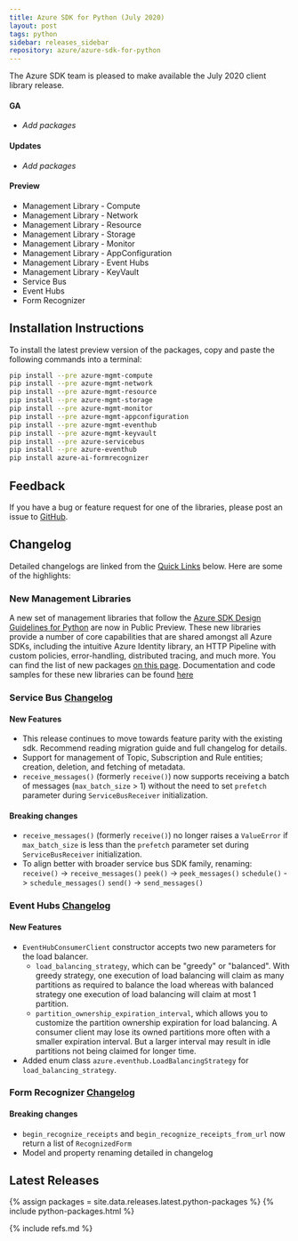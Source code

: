 ```yaml
---
title: Azure SDK for Python (July 2020)
layout: post
tags: python
sidebar: releases_sidebar
repository: azure/azure-sdk-for-python
---
```


The Azure SDK team is pleased to make available the July 2020 client library release.

#### GA

- _Add packages_

#### Updates

- _Add packages_

#### Preview

- Management Library - Compute
- Management Library - Network
- Management Library - Resource
- Management Library - Storage
- Management Library - Monitor
- Management Library - AppConfiguration
- Management Library - Event Hubs
- Management Library - KeyVault
- Service Bus
- Event Hubs
- Form Recognizer

## Installation Instructions

To install the latest preview version of the packages, copy and paste the following commands into a terminal:

```bash
pip install --pre azure-mgmt-compute
pip install --pre azure-mgmt-network
pip install --pre azure-mgmt-resource
pip install --pre azure-mgmt-storage
pip install --pre azure-mgmt-monitor
pip install --pre azure-mgmt-appconfiguration
pip install --pre azure-mgmt-eventhub
pip install --pre azure-mgmt-keyvault
pip install --pre azure-servicebus
pip install --pre azure-eventhub
pip install azure-ai-formrecognizer
```

## Feedback

If you have a bug or feature request for one of the libraries, please post an issue to [GitHub](https://github.com/azure/azure-sdk-for-python/issues).

## Changelog

Detailed changelogs are linked from the [Quick Links](#quick-links) below. Here are some of the highlights:

### New Management Libraries

A new set of management libraries that follow the [Azure SDK Design Guidelines for Python](https://azure.github.io/azure-sdk/python/guidelines/) are now in Public Preview. These new libraries provide a number of core capabilities that are shared amongst all Azure SDKs, including the intuitive Azure Identity library, an HTTP Pipeline with custom policies, error-handling, distributed tracing, and much more. 
You can find the list of new packages [on this page](https://azure.github.io/azure-sdk/releases/latest/python.html). Documentation and code samples for these new libraries can be found [here](https://azure.github.io/azure-sdk-for-python)

### Service Bus [Changelog](https://github.com/Azure/azure-sdk-for-python/blob/master/sdk/servicebus/azure-servicebus/CHANGELOG.md)

#### New Features

- This release continues to move towards feature parity with the existing sdk.  Recommend reading migration guide and full changelog for details.
- Support for management of Topic, Subscription and Rule entities; creation, deletion, and fetching of metadata.
- `receive_messages()` (formerly `receive()`) now supports receiving a batch of messages (`max_batch_size` > 1) without the need to set `prefetch` parameter during `ServiceBusReceiver` initialization.

#### Breaking changes

- `receive_messages()` (formerly `receive()`) no longer raises a `ValueError` if `max_batch_size` is less than the `prefetch` parameter set during `ServiceBusReceiver` initialization.
- To align better with broader service bus SDK family, renaming:
  `receive()` -> `receive_messages()`
  `peek()` ->  `peek_messages()`
  `schedule()` -> `schedule_messages()`
  `send()` ->  `send_messages()`

### Event Hubs [Changelog](https://github.com/Azure/azure-sdk-for-python/blob/master/sdk/eventhub/azure-eventhub/CHANGELOG.md)

#### New Features

- `EventHubConsumerClient` constructor accepts two new parameters for the load balancer.
    - `load_balancing_strategy`, which can be "greedy" or "balanced". 
     With greedy strategy, one execution of load balancing will claim as many partitions as required to balance the load
     whereas with balanced strategy one execution of load balancing will claim at most 1 partition.
    - `partition_ownership_expiration_interval`, which allows you to customize the partition ownership expiration for load balancing.
     A consumer client may lose its owned partitions more often with a smaller expiration interval. But a larger interval
     may result in idle partitions not being claimed for longer time. 
- Added enum class `azure.eventhub.LoadBalancingStrategy` for `load_balancing_strategy`.

### Form Recognizer [Changelog](https://github.com/Azure/azure-sdk-for-python/blob/master/sdk/formrecognizer/azure-ai-formrecognizer/CHANGELOG.md#100b4-2020-07-07)

#### Breaking changes

- `begin_recognize_receipts` and `begin_recognize_receipts_from_url` now return a list of `RecognizedForm`
- Model and property renaming detailed in changelog

## Latest Releases

{% assign packages = site.data.releases.latest.python-packages %}
{% include python-packages.html %}

{% include refs.md %}
